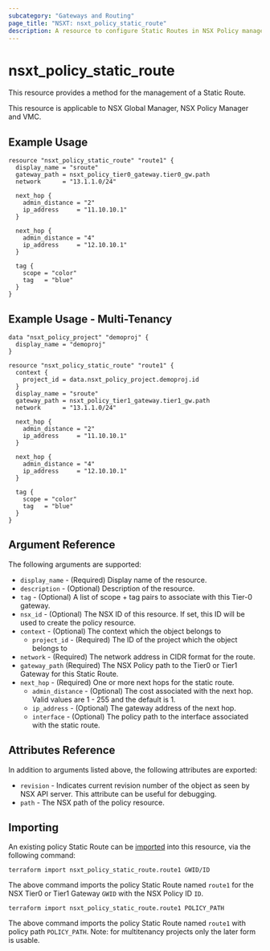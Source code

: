 ```yaml
---
subcategory: "Gateways and Routing"
page_title: "NSXT: nsxt_policy_static_route"
description: A resource to configure Static Routes in NSX Policy manager.
---
```


# nsxt_policy_static_route

This resource provides a method for the management of a Static Route.

This resource is applicable to NSX Global Manager, NSX Policy Manager and VMC.

## Example Usage

```hcl
resource "nsxt_policy_static_route" "route1" {
  display_name = "sroute"
  gateway_path = nsxt_policy_tier0_gateway.tier0_gw.path
  network      = "13.1.1.0/24"

  next_hop {
    admin_distance = "2"
    ip_address     = "11.10.10.1"
  }

  next_hop {
    admin_distance = "4"
    ip_address     = "12.10.10.1"
  }

  tag {
    scope = "color"
    tag   = "blue"
  }
}
```

## Example Usage - Multi-Tenancy

```hcl
data "nsxt_policy_project" "demoproj" {
  display_name = "demoproj"
}

resource "nsxt_policy_static_route" "route1" {
  context {
    project_id = data.nsxt_policy_project.demoproj.id
  }
  display_name = "sroute"
  gateway_path = nsxt_policy_tier1_gateway.tier1_gw.path
  network      = "13.1.1.0/24"

  next_hop {
    admin_distance = "2"
    ip_address     = "11.10.10.1"
  }

  next_hop {
    admin_distance = "4"
    ip_address     = "12.10.10.1"
  }

  tag {
    scope = "color"
    tag   = "blue"
  }
}
```

## Argument Reference

The following arguments are supported:

* `display_name` - (Required) Display name of the resource.
* `description` - (Optional) Description of the resource.
* `tag` - (Optional) A list of scope + tag pairs to associate with this Tier-0 gateway.
* `nsx_id` - (Optional) The NSX ID of this resource. If set, this ID will be used to create the policy resource.
* `context` - (Optional) The context which the object belongs to
  * `project_id` - (Required) The ID of the project which the object belongs to
* `network` - (Required) The network address in CIDR format for the route.
* `gateway_path` (Required) The NSX Policy path to the Tier0 or Tier1 Gateway for this Static Route.
* `next_hop` - (Required) One or more next hops for the static route.
  * `admin_distance` - (Optional) The cost associated with the next hop. Valid values are 1 - 255 and the default is 1.
  * `ip_address` - (Optional) The gateway address of the next hop.
  * `interface` - (Optional) The policy path to the interface associated with the static route.

## Attributes Reference

In addition to arguments listed above, the following attributes are exported:

* `revision` - Indicates current revision number of the object as seen by NSX API server. This attribute can be useful for debugging.
* `path` - The NSX path of the policy resource.

## Importing

An existing policy Static Route can be [imported][docs-import] into this resource, via the following command:

[docs-import]: https://developer.hashicorp.com/terraform/cli/import

```shell
terraform import nsxt_policy_static_route.route1 GWID/ID
```

The above command imports the policy Static Route named `route1` for the NSX Tier0 or Tier1 Gateway `GWID` with the NSX Policy ID `ID`.

```shell
terraform import nsxt_policy_static_route.route1 POLICY_PATH
```

The above command imports the policy Static Route named `route1` with policy path `POLICY_PATH`.
Note: for multitenancy projects only the later form is usable.
